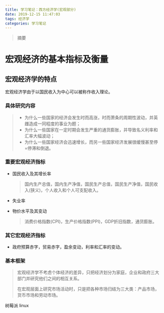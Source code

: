 ```yaml
---
title: 学习笔记：西方经济学(宏观部分)
date: 2019-12-15 11:47:03
tags: 经济学
categories: 学习笔记
---
```


>摘要
<!--more-->


# 宏观经济的基本指标及衡量
## 宏观经济学的特点

宏观经济学由于以国民收入为中心可以被称作收入理论。

### 具体研究内容

>* 为什么一些国家的经济会发生时而高涨，时而萧条的周期性波动，并英雌造成一同程度的事业为题；
>* 为什么一些国家在一定时期会发生严重的通货膨胀，并导致名义利率和汇率大幅波动；
>* 为什么一些国家经济会迅速增长，而另一些国家经济发展很缓慢甚至停=停滞和倒退。

### 重要宏观经济指标

- 国民收入及其增长率

  > 国内生产总值，国内生产净值，国民生产总值，国民生产净值，国民收入(狭义)，个人收入和个人可支配收入。

- 失业率

- 物价水平及其变动

  > 消费价格指数(CPI)，生产价格指数(PPI)，GDP折旧指数，通货膨胀。

### 其它宏观经济指标

- 政府预算赤字，贸易赤字，盈余变动，利率和汇率的变动。

### 基本框架

> 宏观经济学不考虑个体经济的差异，只把经济划分为家庭，企业和政府三大部门并研究他们之间的相互关系。
>
> 在宏观层面上研究市场活动时，只是把各种市场归结为三大类：产品市场，货币市场和劳动市场。





树莓派 linux